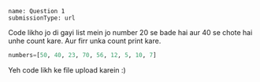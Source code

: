 ```ngMeta
name: Question 1
submissionType: url
```

Code likho jo di gayi list mein jo number 20 se bade hai aur 40 se chote hai unhe count kare. Aur firr unka count print kare.

```python
numbers=[50, 40, 23, 70, 56, 12, 5, 10, 7]
```

Yeh code likh ke file upload karein :)
